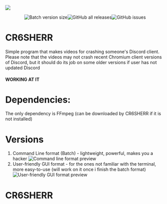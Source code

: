 <a align=center href="https://github.com/mariangXzyy/CR6SHERR"><img src="https://github.com/mariangXzyy/CR6SHERR/blob/9c48c7b309b5dccea2c2a1755dc636699ec85559/logo.png"></a>
<p align=center>
  <img alt="Batch version size" src="https://img.shields.io/github/size/mariangXzyy/CR6SHERR/cr6sherr.bat?label=Batch%20Version%20Size&style=for-the-badge"><img alt="GitHub all releases" src="https://img.shields.io/github/downloads/mariangXzyy/CR6SHERR/total?style=for-the-badge"><img alt="GitHub issues" src="https://img.shields.io/github/issues/mariangXzyy/CR6SHERR?style=for-the-badge">
</p>

# CR6SHERR
Simple program that makes videos for crashing someone's Discord client.
Please note that the videos may not crash recent Chromium client versions of Discord, but it should do its job on some older versions if user has not updated Discord

#### WORKING AT IT

# Dependencies:
The only dependency is FFmpeg (can be downloaded by CR6SHERR if it is not installed)

# Versions
1.  Command Line format (Batch) - lightweight, powerful, makes you a hacker
    <img alt="Command line format preview" src="https://github.com/mariangXzyy/CR6SHERR/blob/85e43a11dcaebb49f3179ea454a85940a3048aa4/screenshots/imagine_2023-05-24_104706970.png">
2.  User-friendly GUI format - for the ones not familiar with the terminal, more easy-to-use (will work on it once i finish the batch format)
    <img alt="User-friendly GUI format preview" src="https://github.com/mariangXzyy/CR6SHERR/blob/85e43a11dcaebb49f3179ea454a85940a3048aa4/screenshots/imagine_2023-05-24_104810660.png">


# CR6SHERR
